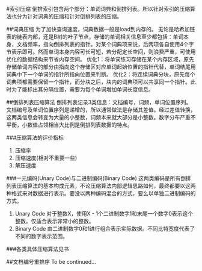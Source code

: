 #索引压缩
倒排索引包含两个部分：单词词典和倒排列表。所以针对索引的压缩算法也分为针对词典的压缩和针对倒排列表的压缩。

##词典压缩
为了加快查询速度，词典数据一般是load到内存的。
无论是哈希加链表的链表内部，还是B树的叶子节点，存储的单词相关信息至少都包括：单词本身，文档频率，指向倒排列表的指针。对某个词典项来说，后两项各自使用4个字节表示即可。然而单词本身内容可长可短，若分配定长空间，则浪费严重，可使用优化的数据结构来节省内存空间。
优化1：将单词练习存储在某个内存区域，原先存储单词内容的部分由指向这个存储区对应单词起始位置的指针代替，单词结尾用词典中下一个单词的指针所指向位置来判断。
优化2：将连续词典分块，原先每个词典项都需要保留一个指针，而分块之后，块内的词典项可以共享同一个指针。此时为了能标出其分隔位置，需要为每个单词增加单词长度信息。

##倒排列表压缩算法
倒排列表记录3类信息：文档编号，词频，单词位置序列。
文档编号及单词位置序列是递增的，所以通常做法是存储其差值。经过差值转换，这两类信息会转变为大量的小整数，词频本来就大部分是小整数。数字分布严重不平衡，小数值占领相当大比例是倒排列表数据的特点。

###压缩算法的评价指标
1. 压缩率
2. 压缩速度(相对不重要一些)
3. 解压速度

###一元编码(Unary Code)与二进制编码(Binary Code)
这两类编码是所有倒排列表压缩算法的基本构成元素，不论压缩算法内部逻辑思路如何，最终都要以这两种格式来对数据进行表示。要没以两种编码混合的方式，要么以单独二进制编码的方式。
1. Unary Code 对于整数X，使用X - 1个二进制数字1和末尾一个数字0表示这个整数。仅适合表示非常小的整数。
2. Binary Code 由二进制数字0和1进行组合表示实际数据。不同比特宽度代表了不同的数字表示范围。

###各类具体压缩算法见书

##文档编号重排序
To be continued...